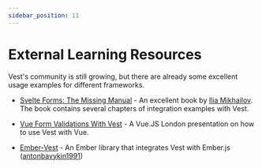 ```yaml
---
sidebar_position: 11
---
```


# External Learning Resources

Vest's community is still growing, but there are already some excellent usage examples for different frameworks.

- [Svelte Forms: The Missing Manual](https://codechips.gumroad.com/l/svelte-forms) - An excellent book by [Ilia Mikhailov](https://twitter.com/codechips). The book contains several chapters of integration examples with Vest.

- [Vue Form Validations With Vest](https://portal.gitnation.org/contents/vue-form-validations-with-vest) - A Vue.JS London presentation on how to use Vest with Vue.

- [Ember-Vest](https://antonbavykin1991.github.io/ember-vest/) - An Ember library that integrates Vest with Ember.js ([antonbavykin1991](https://github.com/antonbavykin1991))
